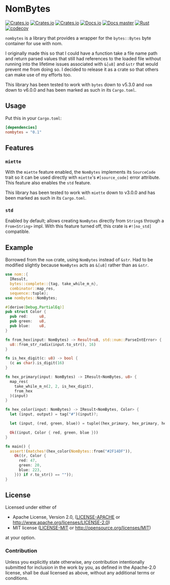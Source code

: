 # NomBytes

[![Crates.io](https://img.shields.io/crates/v/nombytes)](https://crates.io/crates/nombytes)
[![Crates.io](https://img.shields.io/crates/l/nombytes)](https://crates.io/crates/nombytes)
[![Crates.io](https://img.shields.io/crates/d/nombytes)](https://crates.io/crates/nombytes)
[![Docs.io](https://docs.rs/nombytes/badge.svg)](https://docs.rs/nombytes)
[![Docs master](https://img.shields.io/static/v1?label=docs&message=master&color=5479ab)](https://alexschrod.github.io/nombytes/)
[![Rust](https://github.com/alexschrod/nombytes/actions/workflows/CI.yml/badge.svg)](https://github.com/alexschrod/nombytes/actions/workflows/CI.yml)
[![codecov](https://codecov.io/gh/alexschrod/nombytes/branch/master/graph/badge.svg?token=HHJWVMF7GS)](https://codecov.io/gh/alexschrod/nombytes)

`nombytes` is a library that provides a wrapper for the `bytes::Bytes` byte
container for use with nom.

I originally made this so that I could have a function take a file name path
and return parsed values that still had references to the loaded file without
running into the lifetime issues associated with `&[u8]` and `&str` that
would prevent me from doing so. I decided to release it as a crate so that
others can make use of my efforts too.

This library has been tested to work with `bytes` down to v5.3.0 and `nom` down
to v6.0.0 and has been marked as such in its `Cargo.toml`.

## Usage

Put this in your `Cargo.toml`:

```toml
[dependencies]
nombytes = "0.1"
```

## Features

### `miette`

With the `miette` feature enabled, the `NomBytes` implements its
`SourceCode` trait so it can be used directly with `miette`'s
`#[source_code]` error attribute. This feature also enables the `std`
feature.

This library has been tested to work with `miette` down to v3.0.0 and
has been marked as such in its `Cargo.toml`.

### `std`

Enabled by default; allows creating `NomBytes` directly from `String`s
through a `From<String>` impl. With this feature turned off, this crate
is `#![no_std]` compatible.

## Example

Borrowed from the `nom` crate, using `NomBytes` instead of `&str`. Had to be
modified slightly because `NomBytes` acts as `&[u8]` rather than as `&str`.

```rust
use nom::{
  IResult,
  bytes::complete::{tag, take_while_m_n},
  combinator::map_res,
  sequence::tuple};
use nombytes::NomBytes;

#[derive(Debug,PartialEq)]
pub struct Color {
  pub red:     u8,
  pub green:   u8,
  pub blue:    u8,
}

fn from_hex(input: NomBytes) -> Result<u8, std::num::ParseIntError> {
  u8::from_str_radix(input.to_str(), 16)
}

fn is_hex_digit(c: u8) -> bool {
  (c as char).is_digit(16)
}

fn hex_primary(input: NomBytes) -> IResult<NomBytes, u8> {
  map_res(
    take_while_m_n(2, 2, is_hex_digit),
    from_hex
  )(input)
}

fn hex_color(input: NomBytes) -> IResult<NomBytes, Color> {
  let (input, output) = tag("#")(input)?;

  let (input, (red, green, blue)) = tuple((hex_primary, hex_primary, hex_primary))(input)?;

  Ok((input, Color { red, green, blue }))
}

fn main() {
  assert!(matches!(hex_color(NomBytes::from("#2F14DF")),
    Ok((r, Color {
      red: 47,
      green: 20,
      blue: 223,
    })) if r.to_str() == ""));
}
```

## License

Licensed under either of

* Apache License, Version 2.0, ([LICENSE-APACHE](LICENSE-APACHE) or <http://www.apache.org/licenses/LICENSE-2.0>)
* MIT license ([LICENSE-MIT](LICENSE-MIT) or <http://opensource.org/licenses/MIT>)

at your option.

### Contribution

Unless you explicitly state otherwise, any contribution intentionally submitted
for inclusion in the work by you, as defined in the Apache-2.0 license, shall be
dual licensed as above, without any additional terms or conditions.

